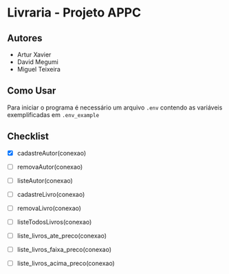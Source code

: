 # Livraria - Projeto APPC

## Autores
- Artur Xavier
- David Megumi
- Miguel Teixeira

## Como Usar
Para iniciar o programa é necessário um arquivo `.env` contendo as variáveis exemplificadas em `.env_example`

## Checklist
- [x] cadastreAutor(conexao)

- [ ] removaAutor(conexao)
 
- [ ] listeAutor(conexao)

- [ ] cadastreLivro(conexao)

- [ ] removaLivro(conexao)

- [ ] listeTodosLivros(conexao)

- [ ] liste_livros_ate_preco(conexao)

- [ ] liste_livros_faixa_preco(conexao)

- [ ] liste_livros_acima_preco(conexao)
